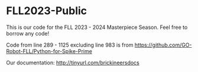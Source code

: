 # FLL2023-Public
This is our code for the FLL 2023 - 2024 Masterpiece Season. Feel free to borrow any code! 

Code from line 289 - 1125 excluding line 983 is from https://github.com/GO-Robot-FLL/Python-for-Spike-Prime

Our documentation: http://tinyurl.com/brickineersdocs

